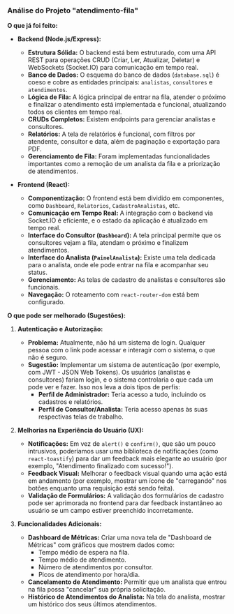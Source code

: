 ### Análise do Projeto "atendimento-fila"

**O que já foi feito:**

*   **Backend (Node.js/Express):**
    *   **Estrutura Sólida:** O backend está bem estruturado, com uma API REST para operações CRUD (Criar, Ler, Atualizar, Deletar) e WebSockets (Socket.IO) para comunicação em tempo real.
    *   **Banco de Dados:** O esquema do banco de dados (`database.sql`) é coeso e cobre as entidades principais: `analistas`, `consultores` e `atendimentos`.
    *   **Lógica de Fila:** A lógica principal de entrar na fila, atender o próximo e finalizar o atendimento está implementada e funcional, atualizando todos os clientes em tempo real.
    *   **CRUDs Completos:** Existem endpoints para gerenciar analistas e consultores.
    *   **Relatórios:** A tela de relatórios é funcional, com filtros por atendente, consultor e data, além de paginação e exportação para PDF.
    *   **Gerenciamento de Fila:** Foram implementadas funcionalidades importantes como a remoção de um analista da fila e a priorização de atendimentos.

*   **Frontend (React):**
    *   **Componentização:** O frontend está bem dividido em componentes, como `Dashboard`, `Relatorios`, `CadastroAnalistas`, etc.
    *   **Comunicação em Tempo Real:** A integração com o backend via Socket.IO é eficiente, e o estado da aplicação é atualizado em tempo real.
    *   **Interface do Consultor (`Dashboard`):** A tela principal permite que os consultores vejam a fila, atendam o próximo e finalizem atendimentos.
    *   **Interface do Analista (`PainelAnalista`):** Existe uma tela dedicada para o analista, onde ele pode entrar na fila e acompanhar seu status.
    *   **Gerenciamento:** As telas de cadastro de analistas e consultores são funcionais.
    *   **Navegação:** O roteamento com `react-router-dom` está bem configurado.

**O que pode ser melhorado (Sugestões):**

1.  **Autenticação e Autorização:**
    *   **Problema:** Atualmente, não há um sistema de login. Qualquer pessoa com o link pode acessar e interagir com o sistema, o que não é seguro.
    *   **Sugestão:** Implementar um sistema de autenticação (por exemplo, com JWT - JSON Web Tokens). Os usuários (analistas e consultores) fariam login, e o sistema controlaria o que cada um pode ver e fazer. Isso nos leva a dois tipos de perfis:
        *   **Perfil de Administrador:** Teria acesso a tudo, incluindo os cadastros e relatórios.
        *   **Perfil de Consultor/Analista:** Teria acesso apenas às suas respectivas telas de trabalho.

2.  **Melhorias na Experiência do Usuário (UX):**
    *   **Notificações:** Em vez de `alert()` e `confirm()`, que são um pouco intrusivos, poderíamos usar uma biblioteca de notificações (como `react-toastify`) para dar um feedback mais elegante ao usuário (por exemplo, "Atendimento finalizado com sucesso!").
    *   **Feedback Visual:** Melhorar o feedback visual quando uma ação está em andamento (por exemplo, mostrar um ícone de "carregando" nos botões enquanto uma requisição está sendo feita).
    *   **Validação de Formulários:** A validação dos formulários de cadastro pode ser aprimorada no frontend para dar feedback instantâneo ao usuário se um campo estiver preenchido incorretamente.

3.  **Funcionalidades Adicionais:**
    *   **Dashboard de Métricas:** Criar uma nova tela de "Dashboard de Métricas" com gráficos que mostrem dados como:
        *   Tempo médio de espera na fila.
        *   Tempo médio de atendimento.
        *   Número de atendimentos por consultor.
        *   Picos de atendimento por hora/dia.
    *   **Cancelamento de Atendimento:** Permitir que um analista que entrou na fila possa "cancelar" sua própria solicitação.
    *   **Histórico de Atendimentos do Analista:** Na tela do analista, mostrar um histórico dos seus últimos atendimentos.
